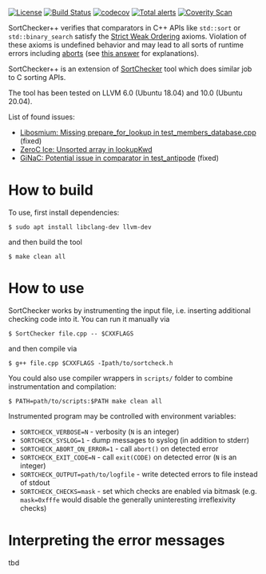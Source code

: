 [![License](http://img.shields.io/:license-MIT-blue.svg)](https://github.com/yugr/sortcheckxx/blob/master/LICENSE.txt)
[![Build Status](https://github.com/yugr/sortcheckxx/actions/workflows/ci.yml/badge.svg)](https://github.com/yugr/sortcheckxx/actions)
[![codecov](https://codecov.io/gh/yugr/sortcheckxx/branch/master/graph/badge.svg)](https://codecov.io/gh/yugr/sortcheckxx)
[![Total alerts](https://img.shields.io/lgtm/alerts/g/yugr/sortcheckxx.svg?logo=lgtm&logoWidth=18)](https://lgtm.com/projects/g/yugr/sortcheckxx/alerts/)
[![Coverity Scan](https://scan.coverity.com/projects/yugr-sortcheckxx/badge.svg)](https://scan.coverity.com/projects/yugr-sortcheckxx)

SortChecker++ verifies that comparators in C++ APIs like `std::sort` or `std::binary_search`
satisfy the [Strict Weak Ordering](https://medium.com/@shiansu/strict-weak-ordering-and-the-c-stl-f7dcfa4d4e07)
axioms.
Violation of these axioms is undefined behavior and may lead to all sorts of runtime
errors including [aborts](https://stackoverflow.com/questions/2441045/bewildering-segfault-involving-stl-sort-algorithm) (see [this answer](https://stackoverflow.com/a/24048654/2170527) for explanations).

SortChecker++ is an extension of [SortChecker](https://github.com/yugr/sortcheck) tool which does similar job to C sorting APIs.

The tool has been tested on LLVM 6.0 (Ubuntu 18.04) and 10.0 (Ubuntu 20.04).

List of found issues:
* [Libosmium: Missing prepare\_for\_lookup in test\_members\_database.cpp](https://github.com/osmcode/libosmium/issues/351) (fixed)
* [ZeroC Ice: Unsorted array in lookupKwd](https://github.com/zeroc-ice/ice/issues/1362)
* [GiNaC: Potential issue in comparator in test\_antipode](https://www.ginac.de/pipermail/ginac-list/2022-June/002390.html) (fixed)

# How to build

To use, first install dependencies:
```
$ sudo apt install libclang-dev llvm-dev
```
and then build the tool
```
$ make clean all
```

# How to use

SortChecker works by instrumenting the input file, i.e. inserting additional checking code into it.
You can run it manually via
```
$ SortChecker file.cpp -- $CXXFLAGS
```
and then compile via
```
$ g++ file.cpp $CXXFLAGS -Ipath/to/sortcheck.h
```

You could also use compiler wrappers in `scripts/` folder to combine instrumentation and compilation:
```
$ PATH=path/to/scripts:$PATH make clean all
```

Instrumented program may be controlled with environment variables:
* `SORTCHECK_VERBOSE=N` - verbosity (`N` is an integer)
* `SORTCHECK_SYSLOG=1` - dump messages to syslog (in addition to stderr)
* `SORTCHECK_ABORT_ON_ERROR=1` - call `abort()` on detected error
* `SORTCHECK_EXIT_CODE=N` - call `exit(CODE)` on detected error (`N` is an integer)
* `SORTCHECK_OUTPUT=path/to/logfile` - write detected errors to file instead of stdout
* `SORTCHECK_CHECKS=mask` - set which checks are enabled via bitmask
  (e.g. `mask=0xfffe` would disable the generally uninteresting irreflexivity checks)

# Interpreting the error messages

tbd

